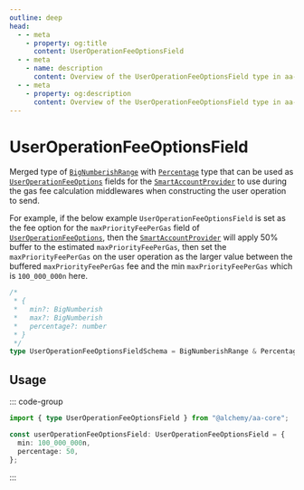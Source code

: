 ```yaml
---
outline: deep
head:
  - - meta
    - property: og:title
      content: UserOperationFeeOptionsField
  - - meta
    - name: description
      content: Overview of the UserOperationFeeOptionsField type in aa-core types
  - - meta
    - property: og:description
      content: Overview of the UserOperationFeeOptionsField type in aa-core types
---
```


# UserOperationFeeOptionsField

Merged type of [`BigNumberishRange`](/glossary/types/bigNumberishRange.md) with [`Percentage`](/glossary/types/percentage.md) type that can be used as [`UserOperationFeeOptions`](./userOperationFeeOptions.md) fields for the [`SmartAccountProvider`](/packages/aa-core/provider/constructor.md) to use during the gas fee calculation middlewares when constructing the user operation to send.

For example, if the below example `UserOperationFeeOptionsField` is set as the fee option for the `maxPriorityFeePerGas` field of [`UserOperationFeeOptions`](./userOperationFeeOptions.md), then the [`SmartAccountProvider`](/packages/aa-core/provider/constructor.md) will apply 50% buffer to the estimated `maxPriorityFeePerGas`, then set the `maxPriorityFeePerGas` on the user operation as the larger value between the buffered `maxPriorityFeePerGas` fee and the min `maxPriorityFeePerGas` which is `100_000_000n` here.

```ts
/*
 * {
 *   min?: BigNumberish
 *   max?: BigNumberish
 *   percentage?: number
 * }
 */
type UserOperationFeeOptionsFieldSchema = BigNumberishRange & Percentage;
```

## Usage

::: code-group

```ts [example.ts]
import { type UserOperationFeeOptionsField } from "@alchemy/aa-core";

const userOperationFeeOptionsField: UserOperationFeeOptionsField = {
  min: 100_000_000n,
  percentage: 50,
};
```

:::
